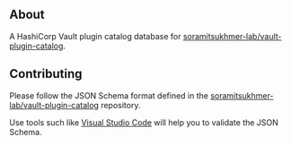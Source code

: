 ## About

A HashiCorp Vault plugin catalog database for [soramitsukhmer-lab/vault-plugin-catalog](https://github.com/soramitsukhmer-lab/vault-plugin-catalog).

## Contributing

Please follow the JSON Schema format defined in the [soramitsukhmer-lab/vault-plugin-catalog](https://github.com/soramitsukhmer-lab/vault-plugin-catalog) repository.

Use tools such like [Visual Studio Code](https://code.visualstudio.com/) will help you to validate the JSON Schema.
